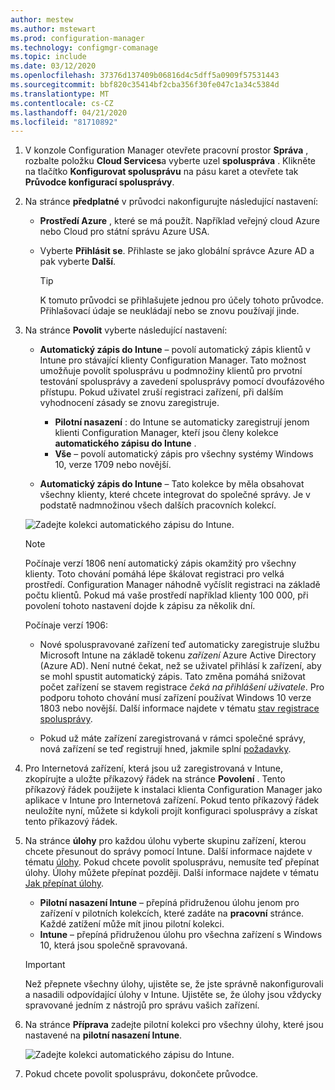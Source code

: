 ```yaml
---
author: mestew
ms.author: mstewart
ms.prod: configuration-manager
ms.technology: configmgr-comanage
ms.topic: include
ms.date: 03/12/2020
ms.openlocfilehash: 37376d137409b06816d4c5dff5a0909f57531443
ms.sourcegitcommit: bbf820c35414bf2cba356f30fe047c1a34c5384d
ms.translationtype: MT
ms.contentlocale: cs-CZ
ms.lasthandoff: 04/21/2020
ms.locfileid: "81710892"
---
```

<!--3555750 FKA 1357954 --Don't apply H2/H3 in this include file since they are context driven by article-->
1. V konzole Configuration Manager otevřete pracovní prostor **Správa** , rozbalte položku **Cloud Services**a vyberte uzel **spoluspráva** . Klikněte na tlačítko **Konfigurovat spolusprávu** na pásu karet a otevřete tak **Průvodce konfigurací spolusprávy**.

2. Na stránce **předplatné** v průvodci nakonfigurujte následující nastavení:

    - **Prostředí Azure** , které se má použít. Například veřejný cloud Azure nebo Cloud pro státní správu Azure USA.<!--4075452-->  

    - Vyberte **Přihlásit se**. Přihlaste se jako globální správce Azure AD a pak vyberte **Další**.  

        > [!TIP]
        > K tomuto průvodci se přihlašujete jednou pro účely tohoto průvodce. Přihlašovací údaje se neukládají nebo se znovu používají jinde.

3. Na stránce **Povolit** vyberte následující nastavení:

   - **Automatický zápis do Intune** – povolí automatický zápis klientů v Intune pro stávající klienty Configuration Manager. Tato možnost umožňuje povolit spolusprávu u podmnožiny klientů pro prvotní testování spolusprávy a zavedení spolusprávy pomocí dvoufázového přístupu. Pokud uživatel zruší registraci zařízení, při dalším vyhodnocení zásady se znovu zaregistruje. <!--3330596-->

      - **Pilotní nasazení** : do Intune se automaticky zaregistrují jenom klienti Configuration Manager, kteří jsou členy kolekce **automatického zápisu do Intune** .
      - **Vše** – povolí automatický zápis pro všechny systémy Windows 10, verze 1709 nebo novější.

   - **Automatický zápis do Intune** – Tato kolekce by měla obsahovat všechny klienty, které chcete integrovat do společné správy. Je v podstatě nadmnožinou všech dalších pracovních kolekcí.

   ![Zadejte kolekci automatického zápisu do Intune. ](../media/3555750-co-management-onboarding-enablement.png)

      > [!Note]  
      > Počínaje verzí 1806 není automatický zápis okamžitý pro všechny klienty. Toto chování pomáhá lépe škálovat registraci pro velká prostředí. Configuration Manager náhodně vyčíslit registraci na základě počtu klientů. Pokud má vaše prostředí například klienty 100 000, při povolení tohoto nastavení dojde k zápisu za několik dní.<!--1358003-->  
      >
      > Počínaje verzí 1906:
      >
      > - Nové spoluspravované zařízení teď automaticky zaregistruje službu Microsoft Intune na základě tokenu *zařízení* Azure Active Directory (Azure AD). Není nutné čekat, než se uživatel přihlásí k zařízení, aby se mohl spustit automatický zápis. Tato změna pomáhá snižovat počet zařízení se stavem registrace *čeká na přihlášení uživatele*.<!-- 4454491 --> Pro podporu tohoto chování musí zařízení používat Windows 10 verze 1803 nebo novější. Další informace najdete v tématu [stav registrace spolusprávy](../how-to-monitor.md#co-management-enrollment-status).
      >
      > - Pokud už máte zařízení zaregistrovaná v rámci společné správy, nová zařízení se teď registrují hned, jakmile splní [požadavky](../overview.md#prerequisites).<!--4321130-->

4. Pro Internetová zařízení, která jsou už zaregistrovaná v Intune, zkopírujte a uložte příkazový řádek na stránce **Povolení** . Tento příkazový řádek použijete k instalaci klienta Configuration Manager jako aplikace v Intune pro Internetová zařízení. Pokud tento příkazový řádek neuložíte nyní, můžete si kdykoli projít konfiguraci spolusprávy a získat tento příkazový řádek.

5. Na stránce **úlohy** pro každou úlohu vyberte skupinu zařízení, kterou chcete přesunout do správy pomocí Intune. Další informace najdete v tématu [úlohy](../workloads.md). Pokud chcete povolit spolusprávu, nemusíte teď přepínat úlohy. Úlohy můžete přepínat později. Další informace najdete v tématu [Jak přepínat úlohy](../how-to-switch-workloads.md).  

    - **Pilotní nasazení Intune** – přepíná přidruženou úlohu jenom pro zařízení v pilotních kolekcích, které zadáte na **pracovní** stránce. Každé zatížení může mít jinou pilotní kolekci.
    - **Intune** – přepíná přidruženou úlohu pro všechna zařízení s Windows 10, která jsou společně spravovaná.  

    > [!Important]
    > Než přepnete všechny úlohy, ujistěte se, že jste správně nakonfigurovali a nasadili odpovídající úlohy v Intune. Ujistěte se, že úlohy jsou vždycky spravované jedním z nástrojů pro správu vašich zařízení.  

6. Na stránce **Příprava** zadejte pilotní kolekci pro všechny úlohy, které jsou nastavené na **pilotní nasazení Intune**.

   ![Zadejte kolekci automatického zápisu do Intune. ](../media/3555750-co-management-onboarding-staging.png)

7. Pokud chcete povolit spolusprávu, dokončete průvodce.
